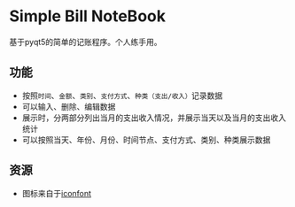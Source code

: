# Simple Bill NoteBook

基于pyqt5的简单的记账程序。个人练手用。

## 功能

- 按照`时间`、`金额`、`类别`、`支付方式`、`种类（支出/收入）`记录数据
- 可以输入、删除、编辑数据
- 展示时，分两部分列出当月的支出收入情况，并展示当天以及当月的支出收入统计
- 可以按照当天、年份、月份、时间节点、支付方式、类别、种类展示数据

## 资源

- 图标来自于[iconfont](https://www.iconfont.cn/)